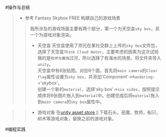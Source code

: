 #操作与总结
>* 参考 Fantasy Skybox FREE 构建自己的游戏场景
>> 我所涉及的游戏场面主要有两个部分，第一个为天空盒`sky box`，另一个为游戏对象渲染。
>>* 天空盒
>> 天空盒使用了师兄在某社交群上上传的`sky box`文件包，选择了天空盒`Think Cloud Water`，主要考虑的因素为这次试验做的是`牧师与魔鬼`过河，所以选择了有海水的场景。将文件夹导入`unity`。<br>
>> 天空盒中有6张贴图。对应6个面。首先将`main camera`的`Clear flag`属性设置为`sky box`，并添加'Component'->`Randering`->'skybox'。<br>
>> 创建一个新的`material`，选择'sky box'->`six sides`，按照提示顺序将6张图片拖入到`material`中。创建完成后将`material`拖入到`main camera`的`sky box`属性中。<br>

>>* 游戏对象
>> 在[unity asset store](https://assetstore.unity.com/)上下载石头，恶魔，牧师，船只，树木等游戏对象，替换之前的游戏对象。<br>

#编程实践
